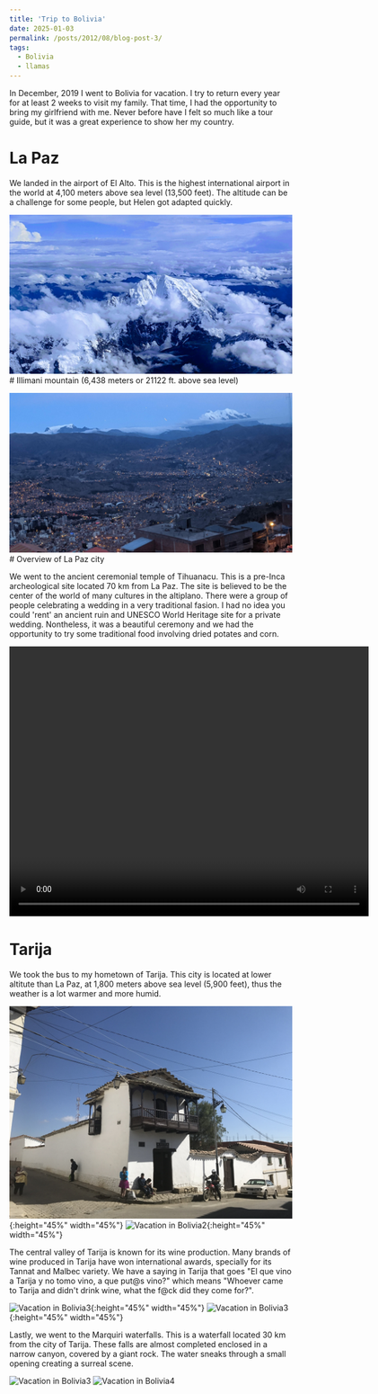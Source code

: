 ```yaml
---
title: 'Trip to Bolivia'
date: 2025-01-03
permalink: /posts/2012/08/blog-post-3/
tags:
  - Bolivia
  - llamas
---
```


In December, 2019 I went to Bolivia for vacation. I try to return every year for at least 2 weeks to visit my family. That time, I had the opportunity to bring my girlfriend with me. Never before have I felt so much like a tour guide, but it was a great experience to show her my country. 

# La Paz

We landed in the airport of El Alto. This is the highest international airport in the world at 4,100 meters above sea level (13,500 feet). The altitude can be a challenge for some people, but Helen got adapted quickly.


![Vacation in Bolivia5](/images/EFFECTS.jpg) # Illimani mountain (6,438 meters or 21122 ft. above sea level)

![Vacation in Bolivia6](/images/IMG_20191214_191252.jpg) # Overview of La Paz city

We went to the ancient ceremonial temple of Tihuanacu. This is a pre-Inca archeological site located 70 km from La Paz. The site is believed to be the center of the world of many cultures in the altiplano. There were a group of people celebrating a wedding in a very traditional fasion. I had no idea you could 'rent' an ancient ruin and UNESCO World Heritage site for a private wedding. Nontheless, it was a beautiful ceremony and we had the opportunity to try some traditional food involving dried potates and corn.

<video width="640" height="480" controls>
  <source src="/images/VID_20191214_145510.mp4" type="video/mp4">
</video>

# Tarija

We took the bus to my hometown of Tarija. This city is located at lower altitute than La Paz, at 1,800 meters above sea level (5,900 feet), thus the weather is a lot warmer and more humid. 

![Vacation in Bolivia1](/images/IMG_1770.JPG){:height="45%" width="45%"}
![Vacation in Bolivia2](/images/DSC03675.JPG){:height="45%" width="45%"} 

The central valley of Tarija is known for its wine production. Many brands of wine produced in Tarija have won international awards, specially for its Tannat and Malbec variety. We have a saying in Tarija that goes "El que vino a Tarija y no tomo vino, a que put@s vino?" which means "Whoever came to Tarija and didn't drink wine, what the f@ck did they come for?".

![Vacation in Bolivia3](/images/DSC03754.JPG){:height="45%" width="45%"} 
![Vacation in Bolivia3](/images/DSC03822.JPG){:height="45%" width="45%"} 

Lastly, we went to the Marquiri waterfalls. This is a waterfall located 30 km from the city of Tarija. These falls are almost completed enclosed in a narrow canyon, covered by a giant rock. The water sneaks through a small opening creating a surreal scene. 

![Vacation in Bolivia3](/images/DSC03882.JPG) 
![Vacation in Bolivia4](/images/DSC03957.JPG) 